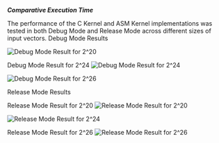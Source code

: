 ***Comparative Execution Time***

The performance of the C Kernel and ASM Kernel implementations was tested in both Debug Mode and Release Mode across different sizes of input vectors.
 Debug Mode Results


![Debug Mode Result for 2^20](DebugModeResult20.jpg)


  Debug Mode Result for 2^24
![Debug Mode Result for 2^24](DebugModeResult24.jpg)

![Debug Mode Result for 2^26](DebugModeResult26.jpg)

 Release  Mode Results
 
 Release Mode Result for 2^20
![Release Mode Result for 2^20](ReleaseModeResult20.jpg)

![Release Mode Result for 2^24](ReleaseModeResult24.jpg)


  Release Mode Result for 2^26
![Release Mode Result for 2^26](ReleaseModeResult26.jpg)
